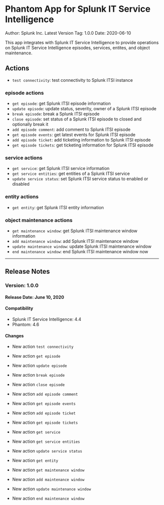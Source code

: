 # Phantom App for Splunk IT Service Intelligence

Author: Splunk Inc.
Latest Version Tag: 1.0.0
Date: 2020-06-10

This app integrates with Splunk IT Service Intelligence to provide operations on Splunk IT Service Intelligence episodes, services, entites, and object maintenance.

## Actions

* `test connectivity`: test connectivity to Splunk ITSI instance

### episode actions

* `get episode`: get Splunk ITSI episode information
* `update episode`: update status, severity, owner of a Splunk ITSI episode
* `break episode`: break a Splunk ITSI episode
* `close episode`: set status of a Splunk ITSI episode to closed and optionally break it
* `add episode comment`: add comment to Splunk ITSI episode
* `get episode events`: get latest events for Splunk ITSI episode
* `add episode ticket`: add ticketing information to Splunk ITSI episode
* `get episode tickets`: get ticketing information for Splunk ITSI episode

### service actions

* `get service`: get Splunk ITSI service information
* `get service entities`: get entities of a Splunk ITSI service
* `update service status`: set Splunk ITSI service status to enabled or disabled

### entity actions

* `get entity`: get Splunk ITSI entity information

### object maintenance actions

* `get maintenance window`: get Splunk ITSI maintenance window information
* `add maintenance window`: add Splunk ITSI maintenance window
* `update maintenance window`:  update Splunk ITSI maintenance window
* `end maintenance window`: end Splunk ITSI maintenance window now

---

## Release Notes

### Version: 1.0.0

#### Release Date: June 10, 2020

#### Compatibility

* Splunk IT Service Intelligence: 4.4
* Phantom: 4.6

#### Changes

* New action `test connectivity`

* New action `get episode`
* New action `update episode`
* New action `break episode`
* New action `close episode`
* New action `add episode comment`
* New action `get episode events`
* New action `add episode ticket`
* New action `get episode tickets`

* New action `get service`
* New action `get service entities`
* New action `update service status`

* New action `get entity`

* New action `get maintenance window`
* New action `add maintenance window`
* New action `update maintenance window`
* New action `end maintenance window`
